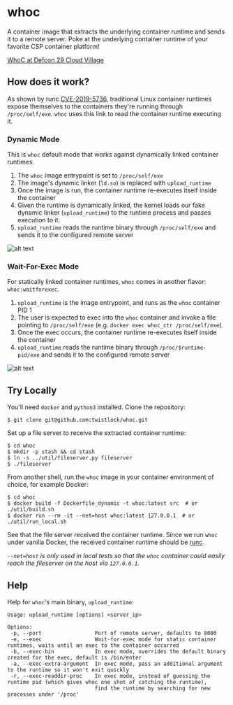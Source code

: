 # whoc
A container image that extracts the underlying container runtime and sends it to a remote server.
Poke at the underlying container runtime of your favorite CSP container platform!

[WhoC at Defcon 29 Cloud Village](https://www.youtube.com/watch?v=DF0qoCsHKT4)

## How does it work?
As shown by runc [CVE-2019-5736](https://unit42.paloaltonetworks.com/breaking-docker-via-runc-explaining-cve-2019-5736/), traditional Linux container runtimes expose themselves to the containers they're running through `/proc/self/exe`. `whoc` uses this link to read the container runtime executing it.

### Dynamic Mode
This is `whoc` default mode that works against dynamically linked container runtimes.

1. The `whoc` image entrypoint is set to `/proc/self/exe`
2. The image's dynamic linker (`ld.so`) is replaced with `upload_runtime`
3. Once the image is run, the container runtime re-executes itself inside the container
4. Given the runtime is dynamically linked, the kernel loads our fake dynamic linker (`upload_runtime`) to the runtime process and passes execution to it. 
5. `upload_runtime` reads the runtime binary through `/proc/self/exe` and sends it to the configured remote server

![alt text](https://github.com/twistlock/whoc/blob/master/images/whoc_dynamic.png?raw=true "whoc dynamic mode")


### Wait-For-Exec Mode
For statically linked container runtimes, `whoc` comes in another flavor: `whoc:waitforexec`.

1. `upload_runtime` is the image entrypoint, and runs as the `whoc` container PID 1
2. The user is expected to exec into the `whoc` container and invoke a file pointing to `/proc/self/exe` (e.g. `docker exec whoc_ctr /proc/self/exe`)
3. Once the exec occurs, the container runtime re-executes itself inside the container
4. `upload_runtime` reads the runtime binary through `/proc/$runtime-pid/exe` and sends it to the configured remote server

![alt text](https://github.com/twistlock/whoc/blob/master/images/whoc_waitforexec.png?raw=true "whoc wait-for-exec mode")

## Try Locally
You'll need `docker` and `python3` installed. Clone the repository:
```console
$ git clone git@github.com:twistlock/whoc.git
```

Set up a file server to receive the extracted container runtime:
```console
$ cd whoc
$ mkdir -p stash && cd stash
$ ln -s ../util/fileserver.py fileserver 
$ ./fileserver
```
From another shell, run the `whoc` image in your container environment of choice, for example Docker:
```console
$ cd whoc
$ docker build -f Dockerfile_dynamic -t whoc:latest src  # or ./util/build.sh
$ docker run --rm -it --net=host whoc:latest 127.0.0.1  # or ./util/run_local.sh
```
See that the file server received the container runtime. Since we run `whoc` under vanilla Docker, the received container runtime should be [runc](https://github.com/opencontainers/runc). 

*`--net=host` is only used in local tests so that the `whoc` container could easily reach the fileserver on the host via `127.0.0.1`.*


## Help
Help for `whoc`'s main binary, `upload_runtime`:
```
Usage: upload_runtime [options] <server_ip>

Options:
 -p, --port                 Port of remote server, defaults to 8080
 -e, --exec                 Wait-for-exec mode for static container runtimes, waits until an exec to the container occurred
 -b, --exec-bin             In exec mode, overrides the default binary created for the exec, default is /bin/enter
 -a, --exec-extra-argument  In exec mode, pass an additional argument to the runtime so it won't exit quickly
 -r, --exec-readdir-proc    In exec mode, instead of guessing the runtime pid (which gives whoc one shot of catching the runtime),
                            find the runtime by searching for new processes under '/proc'
```
